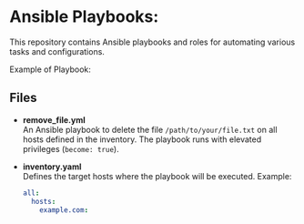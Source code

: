 # Ansible Playbooks: 

This repository contains Ansible playbooks and roles for automating various tasks and configurations.



Example of Playbook:
## Files

- **remove_file.yml**  
  An Ansible playbook to delete the file `/path/to/your/file.txt` on all hosts defined in the inventory. The playbook runs with elevated privileges (`become: true`).

- **inventory.yaml**  
  Defines the target hosts where the playbook will be executed. Example:

  ```yaml
  all:
    hosts:
      example.com:
